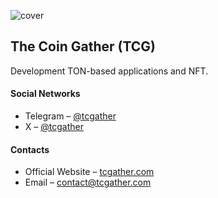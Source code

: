 ![cover](https://github.com/thecoingather/.github/blob/main/cover.png)

## The Coin Gather (TCG)

Development TON-based applications and NFT.

#### Social Networks

- Telegram – [@tcgather](https://t.me/tcgather)
- X – [@tcgather](https://twitter.com/tcgather)

#### Contacts

- Official Website – [tcgather.com](https://tcgather.com?utm_source=github)
- Email – [contact@tcgather.com](mailto:contact@tcgather.com)
